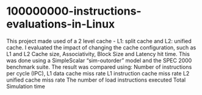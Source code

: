 # 100000000-instructions-evaluations-in-Linux
This project made used of a 2 level cache - L1: split cache and L2: unified cache. I evaluated the impact of changing the cache configuration, such as L1 and L2 Cache size, Associativity, Block Size and Latency hit time. This was done using a SimpleScalar “sim-outorder” model and the SPEC 2000 benchmark suite. The result was compared using: Number of instructions per cycle (IPC),  L1 data cache miss rate L1 instruction cache miss rate L2 unified cache miss rate  The number of load instructions executed Total Simulation time
